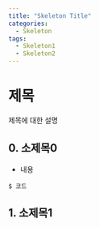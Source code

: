 ```yaml
---
title: "Skeleton Title"
categories:
  - Skeleton
tags:
  - Skeleton1
  - Skeleton2
---
```


# 제목

제목에 대한 설명 

## 0. 소제목0

- 내용

```
$ 코드
```

## 1. 소제목1
